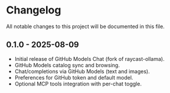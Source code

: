 # Changelog

All notable changes to this project will be documented in this file.

## 0.1.0 - 2025-08-09
- Initial release of GitHub Models Chat (fork of raycast-ollama).
- GitHub Models catalog sync and browsing.
- Chat/completions via GitHub Models (text and images).
- Preferences for GitHub token and default model.
- Optional MCP tools integration with per-chat toggle.
